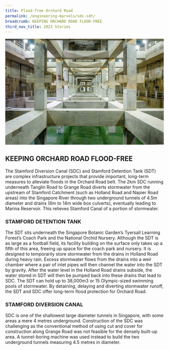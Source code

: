 ```yaml
---
title: Flood-free Orchard Road
permalink: /engineering-marvels/sdc-sdt/
breadcrumb: KEEPING ORCHARD ROAD FLOOD-FREE
third_nav_title: 2023 Stories
---
```

![](/images/stories/ste%20innovations/flood%20free/floodfree%20new.jpeg)

## KEEPING ORCHARD ROAD FLOOD-FREE

The Stamford Diversion Canal (SDC) and Stamford Detention Tank (SDT) are complex infrastructure projects that provide important, long-term measures to alleviate floods in the Orchard Road belt. 
The 2km SDC running underneath Tanglin Road to Grange Road diverts stormwater from the upstream of Stamford Catchment (such as Holland Road and Napier Road areas) into the Singapore River through two underground tunnels of 4.5m diameter and drains (6m to 14m wide box culverts), eventually leading to Marina Reservoir. This relieves Stamford Canal of a portion of stormwater.

### STAMFORD DETENTION TANK
The SDT sits underneath the Singapore Botanic Garden’s Tyersall Learning Forest’s Coach Park and the National Orchid Nursery. Although the SDT is as large as a football field, its facility building on the surface only takes up a fifth of this area, freeing up space for the coach park and nursery. It is designed to temporarily store stormwater from the drains in Holland Road during heavy rain. Excess stormwater flows from the drains into a weir chamber where a pair of inlet pipes will then channel the water into the SDT by gravity. After the water level in the Holland Road drains subside, the water stored in SDT will then be pumped back into these drains that lead to SDC. 
The SDT can hold up to 38,000m3 or 15 Olympic-sized swimming pools of stormwater. By detaining, delaying and diverting stormwater runoff, the SDT and SDC offer long-term flood protection for Orchard Road.

### STAMFORD DIVERSION CANAL
SDC is one of the shallowest large diameter tunnels in Singapore, with some areas a mere 4 metres underground. Construction of the SDC was challenging as the conventional method of using cut and cover for construction along Grange Road was not feasible for the densely built-up area. A tunnel-boring machine was used instead to build the two underground tunnels measuring 4.5 metres in diameter.